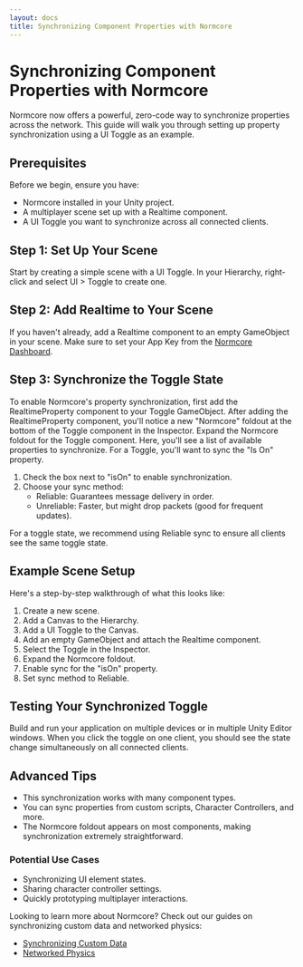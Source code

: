 ```yaml
---
layout: docs
title: Synchronizing Component Properties with Normcore
---
```


# Synchronizing Component Properties with Normcore

Normcore now offers a powerful, zero-code way to synchronize properties across the network. This guide will walk you through setting up property synchronization using a UI Toggle as an example.

## Prerequisites

Before we begin, ensure you have:
- Normcore installed in your Unity project.
- A multiplayer scene set up with a Realtime component.
- A UI Toggle you want to synchronize across all connected clients.

## Step 1: Set Up Your Scene

Start by creating a simple scene with a UI Toggle. In your Hierarchy, right-click and select UI > Toggle to create one.

## Step 2: Add Realtime to Your Scene

If you haven't already, add a Realtime component to an empty GameObject in your scene. Make sure to set your App Key from the [Normcore Dashboard](https://dashboard.normcore.io/apps).

## Step 3: Synchronize the Toggle State

To enable Normcore's property synchronization, first add the RealtimeProperty component to your Toggle GameObject.
After adding the RealtimeProperty component, you'll notice a new "Normcore" foldout at the bottom of the Toggle component in the Inspector.
Expand the Normcore foldout for the Toggle component. Here, you'll see a list of available properties to synchronize. For a Toggle, you'll want to sync the "Is On" property.

1. Check the box next to "isOn" to enable synchronization.
2. Choose your sync method:
   - Reliable: Guarantees message delivery in order.
   - Unreliable: Faster, but might drop packets (good for frequent updates).

For a toggle state, we recommend using Reliable sync to ensure all clients see the same toggle state.

## Example Scene Setup

Here's a step-by-step walkthrough of what this looks like:

1. Create a new scene.
2. Add a Canvas to the Hierarchy.
3. Add a UI Toggle to the Canvas.
4. Add an empty GameObject and attach the Realtime component.
5. Select the Toggle in the Inspector.
6. Expand the Normcore foldout.
7. Enable sync for the "isOn" property.
8. Set sync method to Reliable.

## Testing Your Synchronized Toggle

Build and run your application on multiple devices or in multiple Unity Editor windows. When you click the toggle on one client, you should see the state change simultaneously on all connected clients.

## Advanced Tips

- This synchronization works with many component types.
- You can sync properties from custom scripts, Character Controllers, and more.
- The Normcore foldout appears on most components, making synchronization extremely straightforward.

### Potential Use Cases

- Synchronizing UI element states.
- Sharing character controller settings.
- Quickly prototyping multiplayer interactions.

Looking to learn more about Normcore? Check out our guides on synchronizing custom data and networked physics:

- [Synchronizing Custom Data](../realtime/synchronizing-custom-data.md)
- [Networked Physics](../realtime/networked-physics.md)
